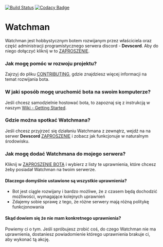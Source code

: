[![Build Status](https://travis-ci.org/Devscord-Team/Watchman.svg?branch=master)](https://travis-ci.org/Devscord-Team/Watchman)
[![Codacy Badge](https://api.codacy.com/project/badge/Grade/40f65eacc58847ef8a1bacd80f885eb7)](https://www.codacy.com/gh/Devscord-Team/Watchman?utm_source=github.com&amp;utm_medium=referral&amp;utm_content=Devscord-Team/Watchman&amp;utm_campaign=Badge_Grade)

# Watchman
Watchman jest hobbystycznym botem rozwijanym przez właściciela oraz część administracji programistycznego serwera discord - **Devscord**.
Aby do niego dołączyć kliknij w to  [ZAPROSZENIE](https://discord.gg/TZfg68D).

### Jak mogę pomóc w rozwoju projektu?
Zajrzyj do pliku [CONTRIBUTING](https://github.com/Devscord-Team/Watchman/blob/master/CONTRIBUTING.md), gdzie znajdziesz więcej informacji na temat rozwijania bota.

### W jaki sposób mogę uruchomić bota na swoim komputerze?
Jeśli chcesz samodzielnie hostować bota, to zapoznaj się z instrukcją w naszym [Wiki - Getting Started](https://github.com/Devscord-Team/Watchman/wiki/Getting-Started).

### Gdzie można spotkać Watchmana?
Jeśli chcesz przyjrzeć się działaniu Watchmana z zewnątrz, wejdź na na serwer **Devscord** [ZAPROSZENIE](https://discord.gg/TZfg68D) i zobacz jak funkcjonuje w naturalnym środowisku.

### Jak mogę dodać Watchmana do mojego serwera?
Kliknij w [ZAPROSZENIE BOTA](https://discordapp.com/api/oauth2/authorize?client_id=636274997786312723&permissions=2147483127&scope=bot) i wybierz z listy te uprawnienia, które chcesz żeby posiadał Watchman na twoim serwerze.

#### Dlaczego domyślnie ustawione są wszystkie uprawnienia?
- Bot jest ciągle rozwijany i bardzo możliwe, że z czasem będą dochodzić możliwości, wymagające kolejnych uprawnień
- Zdajemy sobie sprawę z tego, że różne serwery mają różną politykę funkcjonowania

#### Skąd dowiem się że nie mam konkretnego uprawnienia?
Powiemy ci o tym. Jeśli spróbujesz zrobić coś, do czego Watchman nie ma uprawnienia, dostaniesz powiadomienie którego uprawnienia brakuje ci, aby wykonać tą akcję.
